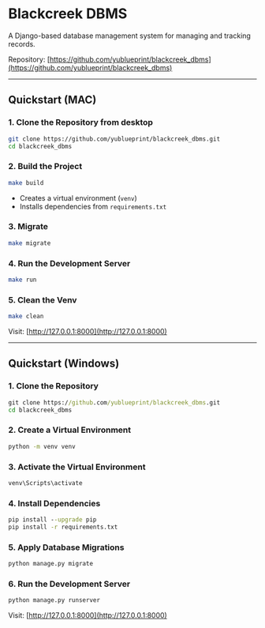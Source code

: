 # Blackcreek DBMS

A Django-based database management system for managing and tracking records.

Repository: [https://github.com/yublueprint/blackcreek_dbms](https://github.com/yublueprint/blackcreek_dbms)

---

## Quickstart (MAC)

### 1. Clone the Repository from desktop

```bash
git clone https://github.com/yublueprint/blackcreek_dbms.git
cd blackcreek_dbms
```

### 2. Build the Project

```bash
make build
```

- Creates a virtual environment (`venv`)
- Installs dependencies from `requirements.txt`

### 3. Migrate

```bash
make migrate
```

### 4. Run the Development Server

```bash
make run
```

### 5. Clean the Venv

```bash
make clean
```

Visit: [http://127.0.0.1:8000](http://127.0.0.1:8000)

---

## Quickstart (Windows)

### 1. Clone the Repository

```bat
git clone https://github.com/yublueprint/blackcreek_dbms.git
cd blackcreek_dbms
```

### 2. Create a Virtual Environment

```bat
python -m venv venv
```

### 3. Activate the Virtual Environment

```bat
venv\Scripts\activate
```

### 4. Install Dependencies

```bat
pip install --upgrade pip
pip install -r requirements.txt
```

### 5. Apply Database Migrations

```bat
python manage.py migrate
```

### 6. Run the Development Server

```bat
python manage.py runserver
```

Visit: [http://127.0.0.1:8000](http://127.0.0.1:8000)
